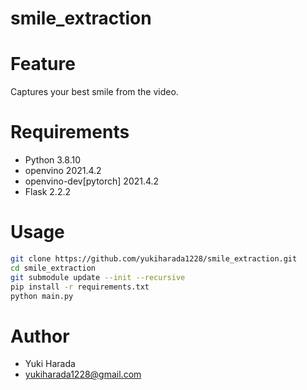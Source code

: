 # smile_extraction
 
# Feature
 Captures your best smile from the video.

# Requirements
* Python 3.8.10
* openvino 2021.4.2
* openvino-dev[pytorch] 2021.4.2
* Flask 2.2.2

# Usage
```bash
git clone https://github.com/yukiharada1228/smile_extraction.git
cd smile_extraction
git submodule update --init --recursive
pip install -r requirements.txt
python main.py
```

# Author 
* Yuki Harada
* yukiharada1228@gmail.com
